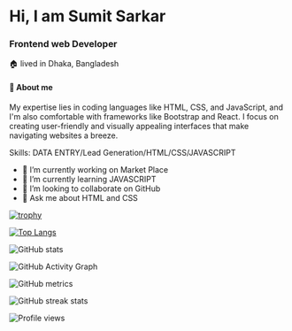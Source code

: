 
# Hi, I am Sumit Sarkar

### Frontend web Developer
🏠 lived in Dhaka, Bangladesh

#### 👤 About me
My expertise lies in coding languages like HTML, CSS, and JavaScript, and I'm also comfortable with frameworks like Bootstrap and React. I focus on creating user-friendly and visually appealing interfaces that make navigating websites a breeze.


Skills: DATA ENTRY/Lead Generation/HTML/CSS/JAVASCRIPT

- 🔭 I’m currently working on Market Place 
- 🌱 I’m currently learning JAVASCRIPT 
- 👯 I’m looking to collaborate on GitHub 
- 💬 Ask me about HTML and CSS 




[![trophy](https://github-profile-trophy.vercel.app/?username=SUMITSARKAR89)](https://github.com/ryo-ma/github-profile-trophy)

[![Top Langs](https://github-readme-stats.vercel.app/api/top-langs/?username=SUMITSARKAR89)](https://github.com/anuraghazra/github-readme-stats)

![GitHub stats](https://github-readme-stats.vercel.app/api?username=SUMITSARKAR89&show_icons=true)  

![GitHub Activity Graph](https://activity-graph.herokuapp.com/graph?username=SUMITSARKAR89)  

![GitHub metrics](https://metrics.lecoq.io/SUMITSARKAR89)  

![GitHub streak stats](https://streak-stats.demolab.com/?user=SUMITSARKAR89)  

![Profile views](https://gpvc.arturio.dev/SUMITSARKAR89)  
